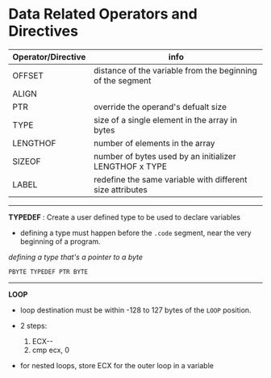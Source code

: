 
# Data Related Operators and Directives
| Operator/Directive | info                                                                   |
| ------------------ | ---------------------------------------------------------------------- |
| OFFSET             | distance of the variable from the beginning of the segment             |
| ALIGN              |                                                                        |
| PTR                | override the operand's defualt size                                    |
| TYPE               |                        size of a single element in the array   in bytes                                              |
| LENGTHOF           | number of elements in the array                                        |
| SIZEOF             | number of bytes used by an initializer<br>LENGTHOF x TYPE |
| LABEL              |                                       redefine the same variable with different size attributes                                 |


----
**TYPEDEF** : Create a user defined type to be used to declare variables
- defining a type must happen before the `.code` segment, near the very beginning of a program.

*defining a type that's a pointer to a byte*
```masm
PBYTE TYPEDEF PTR BYTE
```

---
**LOOP**

- loop destination must be within -128 to 127 bytes of the `LOOP` position.
- 2 steps:
	1. ECX--
	2. cmp ecx, 0

- for nested loops, store ECX for the outer loop in a variable